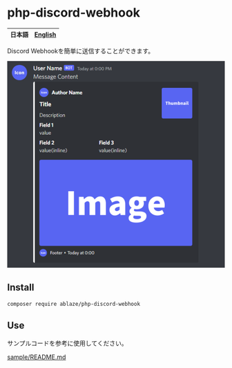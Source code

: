 # php-discord-webhook

<table>
    <thead>
        <tr>
            <th style="text-align:center">
                <a>日本語</a>
            </th>
            <th style="text-align:center">
                <a href="README.en.md">English</a>
            </th>
        </tr>
    </thead>
</table>

Discord Webhookを簡単に送信することができます。

![sample](./docs/result.png)

## Install

```bash
composer require ablaze/php-discord-webhook
```

## Use

サンプルコードを参考に使用してください。

[sample/README.md](./sample/)
